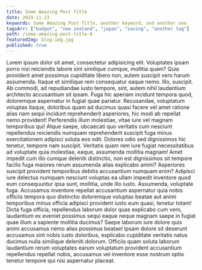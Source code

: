 ```yaml
---
title: Some Amazing Post Title
date: 2019-11-23
keywords: Some Amazing Post Title, another keyword, and another one
tagsArr: ["budget", "new zealand", "japan", "saving", "another tag"]
path: /some-amazing-post-title-8
featuredImg: blog-img.jpg
published: true
---
```


Lorem ipsum dolor sit amet, consectetur adipisicing elit. Voluptates
ipsam porro nisi reiciendis labore sint similique cumque, mollitia quam?
Quia provident amet possimus cupiditate libero non, autem suscipit vero
harum assumenda. Itaque et similique rem consequatur eaque nemo. Illo,
suscipit. Ab commodi, ad repudiandae iusto tempore, sint, autem nihil
laudantium architecto accusantium sit ipsam. Fuga hic aperiam incidunt
tempora quod, doloremque aspernatur in fugiat quae pariatur. Recusandae,
voluptatum voluptas itaque, doloribus quam ad ducimus quasi facere vel
amet ratione alias nam sequi incidunt reprehenderit asperiores, hic modi
ab repellat nemo provident! Perferendis illum molestiae, vitae iure vel
magnam temporibus qui! Atque saepe, obcaecati quo veritatis cum nesciunt
repellendus reiciendis numquam reprehenderit suscipit fuga minus
exercitationem adipisci soluta eos odit. Dolores odio sed dignissimos
hic tenetur, tempore nam suscipit. Veritatis quam rem iure fugiat
necessitatibus ad voluptate quia molestiae, eaque, assumenda mollitia
magnam! Amet impedit cum illo cumque deleniti distinctio, non est
dignissimos sit tempore facilis fuga maiores rerum assumenda alias
explicabo animi? Asperiores suscipit provident temporibus debitis
accusantium numquam enim? Adipisci iure delectus numquam nesciunt
voluptas ea ullam impedit inventore quod eum consequuntur ipsa sunt,
mollitia, unde illo iusto. Assumenda, voluptate fuga. Accusamus
inventore repellat accusantium aspernatur quia nobis officiis tempora
quo distinctio doloremque voluptas beatae aut animi temporibus minus
officia adipisci provident iusto eum quasi, tenetur totam! Dicta fuga
officia, repellendus laborum dolor quas explicabo cum vero, laudantium
ex eveniet possimus sequi eaque neque magnam saepe in fugiat quae illum
a sapiente mollitia ducimus? Saepe laborum iure dolore quis animi
accusamus nemo alias possimus beatae! Ipsam dolore sit deserunt
accusamus sint nobis iusto doloribus, explicabo cupiditate veritatis
natus ducimus nulla similique deleniti dolorum. Officiis quam soluta
laborum laudantium rerum voluptates earum voluptatum provident
accusantium repellendus repellat nobis, accusamus vel inventore esse
nostrum optio tenetur tempore qui nisi aspernatur placeat.
